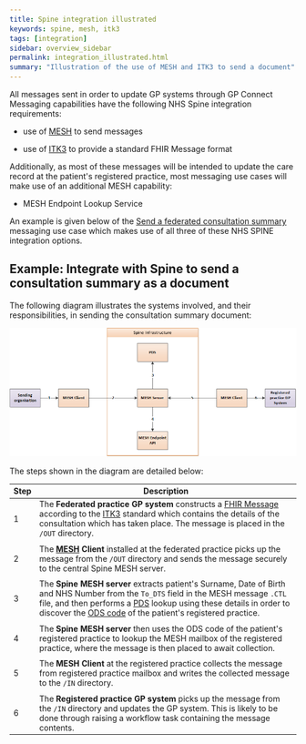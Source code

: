 ```yaml
---
title: Spine integration illustrated
keywords: spine, mesh, itk3
tags: [integration]
sidebar: overview_sidebar
permalink: integration_illustrated.html
summary: "Illustration of the use of MESH and ITK3 to send a document"
---
```


All messages sent in order to update GP systems through GP Connect Messaging capabilities have the following NHS Spine integration requirements:



- use of [MESH](integration_mesh.html) to send messages


- use of [ITK3](integration_itk3.html) to provide a standard FHIR Message format

Additionally, as most of these messages will be intended to update the care record at the patient's registered practice, most messaging use cases will make use of an additional MESH capability:



- MESH Endpoint Lookup Service

An example is given below of the [Send a federated consultation summary](senddocument_fedcon.html) messaging use case which makes use of all three of these NHS SPINE integration options.

## Example: Integrate with Spine to send a consultation summary as a document ##

The following diagram illustrates the systems involved, and their responsibilities, in sending the consultation summary document:

![Integration illustrated - send](images/integration/spine_integration_send.PNG "System integration illustration") 

The steps shown in the diagram are detailed below:

| Step | Description |
|------|-------------|
| 1   | The **Federated practice GP system** constructs a [FHIR Message](https://www.hl7.org/fhir/messaging.html) according to the [ITK3](https://nhsconnect.github.io/ITK3-FHIR-Messaging-Distribution/) standard which contains the details of the consultation which has taken place. The message is placed in the `/OUT` directory.  |
|      |      |
| 2   | The **[MESH](https://digital.nhs.uk/services/message-exchange-for-social-care-and-health-mesh) Client** installed at the federated practice picks up the message from the `/OUT` directory and sends the message securely to the central Spine MESH server. |
|      |      |
| 3   | The **Spine MESH server** extracts patient's Surname, Date of Birth and NHS Number from the `To_DTS` field in the MESH message `.CTL` file, and then performs a [PDS](https://digital.nhs.uk/services/demographics) lookup using these details in order to discover the [ODS code](https://digital.nhs.uk/services/organisation-data-service) of the patient's registered practice. |
|      |      |
| 4   | The **Spine MESH server** then uses the ODS code of the patient's registered practice to lookup the MESH mailbox of the registered practice, where the message is then placed to await collection. |
|      |      |
| 5   | The **MESH Client** at the registered practice collects the message from registered practice mailbox and writes the collected message to the `/IN` directory. |
|      |      |
| 6   | The **Registered practice GP system** picks up the message from the `/IN` directory and updates the GP system. This is likely to be done through raising a workflow task containing the message contents. |
